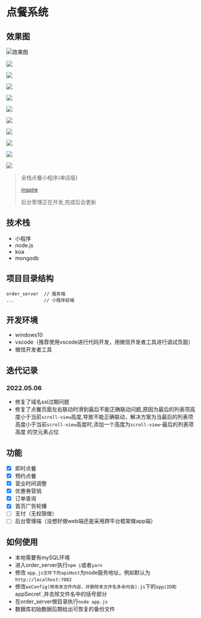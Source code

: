 # 点餐系统
## 效果图
![效果图](https://cdn.jsdelivr.net/gh/shenxiang216/blog-imgs/wuhanxicheng/202203291038955.png)

![](https://cdn.jsdelivr.net/gh/shenxiang216/blog-imgs/order_system/202205070956953.png)

![](https://cdn.jsdelivr.net/gh/shenxiang216/blog-imgs/order_system/202205070959715.png)

![](https://cdn.jsdelivr.net/gh/shenxiang216/blog-imgs/order_system/202205070958064.png)

![](https://cdn.jsdelivr.net/gh/shenxiang216/blog-imgs/order_system/202205070958508.png)

![](https://cdn.jsdelivr.net/gh/shenxiang216/blog-imgs/order_system/202205070958248.png)

![](https://cdn.jsdelivr.net/gh/shenxiang216/blog-imgs/order_system/202205070959965.png)

![](https://cdn.jsdelivr.net/gh/shenxiang216/blog-imgs/order_system/202205071000705.png)

![](https://cdn.jsdelivr.net/gh/shenxiang216/blog-imgs/order_system/202205071000233.png)

![](https://cdn.jsdelivr.net/gh/shenxiang216/blog-imgs/order_system/202205071000590.png)

![](https://cdn.jsdelivr.net/gh/shenxiang216/blog-imgs/order_system/202205071000812.png)



> 全栈点餐小程序(单店版)
> 
> [inspire](https://github.com/lpbird/xcx-single-shop)
> 
> 后台管理正在开发,完成后会更新


## 技术栈

* 小程序
* node.js
* koa
* mongodb

## 项目目录结构

```
order_server  // 服务端
...           // 小程序前端
```
## 开发环境
* windows10
* vscode（推荐使用vscode进行代码开发，用微信开发者工具进行调试页面）
* 微信开发者工具
## 迭代记录
### 2022.05.06
* 修复了域名ssl过期问题
* 修复了点餐页面左右联动时滑到最后不能正确联动问题,原因为最后的列表项高度小于当前`scroll-view`高度,导致不能正确联动，解决方案为当最后的列表项高度小于当前`scroll-view`高度时,添加一个高度为`scroll-view`-最后的列表项高度 的空元素占位

## 功能

- [x] 即时点餐
- [x] 预约点餐
- [x] 营业时间调整
- [x] 优惠券营销
- [x] 订单查询
- [x] 首页广告轮播
- [ ] 支付（无权限做）
- [ ] 后台管理端（没想好做web端还是采用跨平台框架做app端）

## 如何使用
* 本地需要有mySQL环境
* 进入order_server执行`npm i`或者`yarn`
* 修改 `app.js文件下的apiHost`为node服务地址，例如默认为`http://localhost:7002`
* 修改`wxConfig(修改本文件内容，并删除本文件名多余内容).js`下的`appiID和`appSecret`,并去除文件名中的括号部分
* 在order_server根目录执行`node app.js`
* 数据库初始数据后期给出可恢复的备份文件